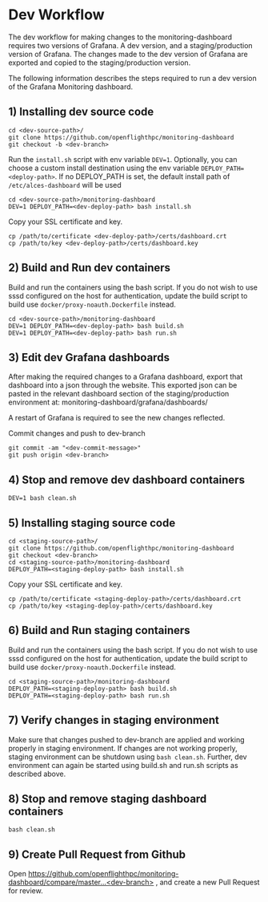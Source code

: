 
# Dev Workflow

The dev workflow for making changes to the monitoring-dashboard requires two versions of Grafana. A dev version, and a staging/production version of Grafana. The changes made to the dev version of Grafana are exported and copied to the staging/production version.

The following information describes the steps required to run a dev version of the Grafana Monitoring dashboard. 

## 1) Installing dev source code
```
cd <dev-source-path>/
git clone https://github.com/openflighthpc/monitoring-dashboard
git checkout -b <dev-branch>
```

Run the `install.sh` script with env variable `DEV=1`. Optionally, you can choose a custom install destination using the env variable `DEPLOY_PATH=<deploy-path>`. If no DEPLOY_PATH is set, the default install path of `/etc/alces-dashboard` will be used

```
cd <dev-source-path>/monitoring-dashboard
DEV=1 DEPLOY_PATH=<dev-deploy-path> bash install.sh
```

Copy your SSL certificate and key.
```
cp /path/to/certificate <dev-deploy-path>/certs/dashboard.crt
cp /path/to/key <dev-deploy-path>/certs/dashboard.key
```

## 2) Build and Run dev containers
Build and run the containers using the bash script. If you do not wish to use sssd configured on the host for authentication, update the build script to build use `docker/proxy-noauth.Dockerfile` instead. 
```
cd <dev-source-path>/monitoring-dashboard
DEV=1 DEPLOY_PATH=<dev-deploy-path> bash build.sh
DEV=1 DEPLOY_PATH=<dev-deploy-path> bash run.sh
```

## 3) Edit dev Grafana dashboards
After making the required changes to a Grafana dashboard, export that dashboard into a json through the website. This exported json can be pasted in the relevant dashboard section of the staging/production environment at: monitoring-dashboard/grafana/dashboards/

A restart of Grafana is required to see the new changes reflected.

Commit changes and push to dev-branch
```
git commit -am "<dev-commit-message>"
git push origin <dev-branch>
```

## 4) Stop and remove dev dashboard containers
```
DEV=1 bash clean.sh
```

## 5) Installing staging source code
```
cd <staging-source-path>/
git clone https://github.com/openflighthpc/monitoring-dashboard
git checkout <dev-branch>
cd <staging-source-path>/monitoring-dashboard
DEPLOY_PATH=<staging-deploy-path> bash install.sh
```

Copy your SSL certificate and key.
```
cp /path/to/certificate <staging-deploy-path>/certs/dashboard.crt
cp /path/to/key <staging-deploy-path>/certs/dashboard.key
```

## 6) Build and Run staging containers
Build and run the containers using the bash script. If you do not wish to use sssd configured on the host for authentication, update the build script to build use `docker/proxy-noauth.Dockerfile` instead. 
```
cd <staging-source-path>/monitoring-dashboard
DEPLOY_PATH=<staging-deploy-path> bash build.sh
DEPLOY_PATH=<staging-deploy-path> bash run.sh
```

## 7) Verify changes in staging environment
Make sure that changes pushed to dev-branch are applied and working properly in staging environment. If changes are not working properly, staging environment can be shutdown using `bash clean.sh`. Further, dev environment can again be started using build.sh and run.sh scripts as described above.

## 8) Stop and remove staging dashboard containers
```
bash clean.sh
```

## 9) Create Pull Request from Github
Open https://github.com/openflighthpc/monitoring-dashboard/compare/master...<dev-branch> , and create a new Pull Request for review.
